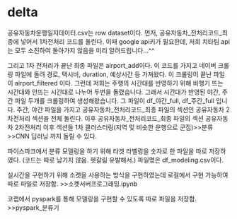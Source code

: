 # delta

공유자동차운행일지데이터.csv는 row dataset이다.
먼저, 공유자동차_전처리코드_최종에 넣어서 1차전처리 코드를 돌린다.
이때 google api키가 필요한데, 저희 치타팀 api는 모두 소진하여 돌아가지 않음을 미리 알려드립니다...^^ 

그리고 1차 전처리가 끝난 최종 파일은 airport_add이다. 
이 코드를 가지고 네이버 크롤링 파일에 돌려 경로, 택시비, duration, 예상시간 등 가져왔다. 
이 크롤링이 끝난 파일이 airport_filtered 이다. 
그런데 저희는 주행의 시간대를 반영하기 위해 비행기 뜨는 시간대와 안뜨는 시간대로 나누어 두번을 돌렸습니다. 
그래서 시간대가 반영된 야간, 주간 파일 두개를 크롤링하여 생성해왔습니다. 그 파일이 df_야간_full, df_주간_full 입니다. 
주간, 야간 파일을 가지고 공유자동차_전처리코드_최종 파일의 섹션인 공유자동차 2차전처리 섹션을 전체 돌린다. 
이후 공유자동차_전처리코드_최종 파일의 섹션 공유자동차 2차전처리 이후 섹션들 1차 클러스터링(지역 및 비슷한 운행으로 군집)>>분류>>CNN 딥러닝 까지 돌릴 수 있다. 

파이스파크에서 분류 모델링을 하기 위해 타겟 라벨링을 숫자로 한 파일을 따로 저장하였다. (코드는 따로 남기지 않음. 헷갈림 유발해서.) 파일명은 df_modeling.csv이다. 

실시간을 구현하기 위해 소켓을 사용하는 방식을 구현하였는데 로컬에서 구현 가능하여 따로 파일로 저장함. >>소켓서버프로그래밍.ipynb

코랩에서 pyspark를 통해 모델링을 구현할 수 있도록 따로 파일을 저장함. >>pyspark_분류기

